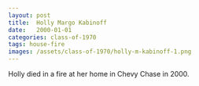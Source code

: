 ```yaml
---
layout: post
title:  Holly Margo Kabinoff
date:   2000-01-01
categories: class-of-1970
tags: house-fire
images: /assets/class-of-1970/holly-m-kabinoff-1.png
---
```

Holly died in a fire at her home in Chevy Chase in 2000.
